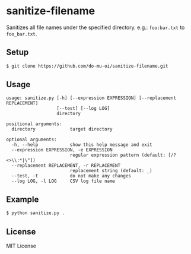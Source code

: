 # sanitize-filename
Sanitizes all file names under the specified directory. e.g.: `foo:bar.txt` to `foo_bar.txt`.

## Setup

```bash
$ git clone https://github.com/do-mu-oi/sanitize-filename.git
```

## Usage

```
usage: sanitize.py [-h] [--expression EXPRESSION] [--replacement REPLACEMENT]
                   [--test] [--log LOG]
                   directory

positional arguments:
  directory             target directory

optional arguments:
  -h, --help            show this help message and exit
  --expression EXPRESSION, -e EXPRESSION
                        regular expression pattern (default: [/?<>\\:*|\"])
  --replacement REPLACEMENT, -r REPLACEMENT
                        replacement string (default: _)
  --test, -t            do not make any changes
  --log LOG, -l LOG     CSV log file name
```

## Example

```bash
$ python sanitize.py .
```

## License

MIT License